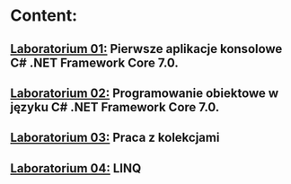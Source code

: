 # Content:
## [Laboratorium 01:](https://github.com/Gabi363/CSharp_course/tree/main/lab1) Pierwsze aplikacje konsolowe C# .NET Framework Core 7.0.
## [Laboratorium 02:](https://github.com/Gabi363/CSharp_course/tree/main/lab2-bank_app) Programowanie obiektowe w języku C# .NET Framework Core 7.0.
## [Laboratorium 03:](https://github.com/Gabi363/CSharp_course/tree/main/lab3) Praca z kolekcjami
## [Laboratorium 04:](https://github.com/Gabi363/CSharp_course/tree/main/lab4) LINQ
